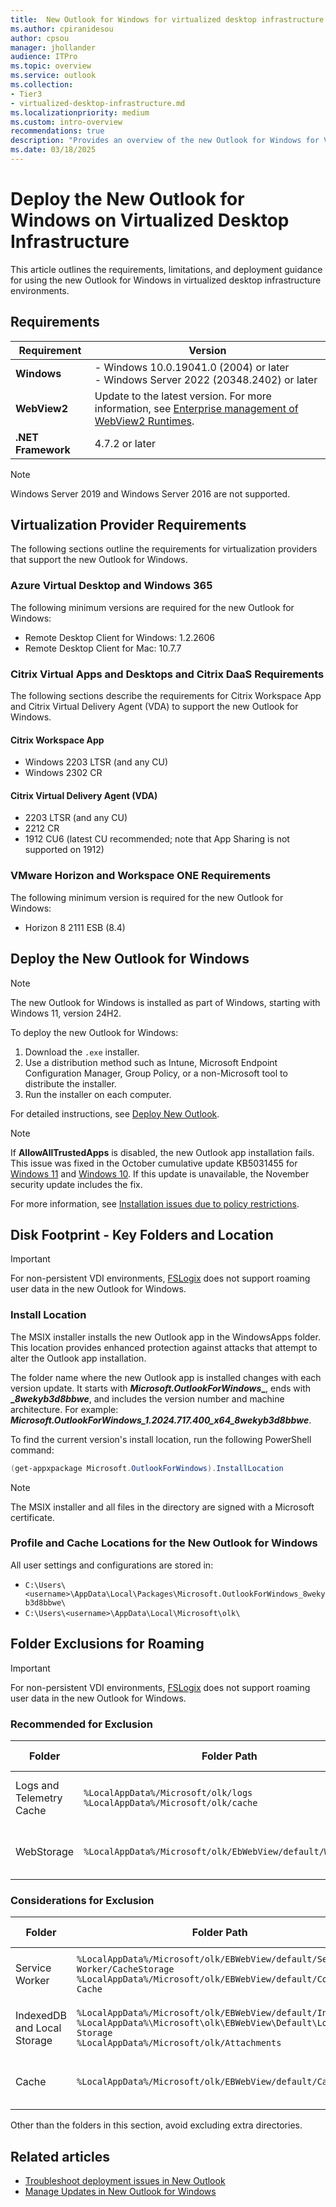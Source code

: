 ```yaml
---
title:  New Outlook for Windows for virtualized desktop infrastructure (VDI)
ms.author: cpiranidesou
author: cpsou
manager: jhollander
audience: ITPro
ms.topic: overview
ms.service: outlook
ms.collection:
- Tier3
- virtualized-desktop-infrastructure.md
ms.localizationpriority: medium
ms.custom: intro-overview
recommendations: true
description: "Provides an overview of the new Outlook for Windows for VDI"
ms.date: 03/18/2025
---
```


# Deploy the New Outlook for Windows on Virtualized Desktop Infrastructure

This article outlines the requirements, limitations, and deployment guidance for using the new Outlook for Windows in virtualized desktop infrastructure environments.

## Requirements

| Requirement    | Version                                                                                      |
|----------------|----------------------------------------------------------------------------------------------|
| **Windows**    | - Windows 10.0.19041.0 (2004) or later  </br>- Windows Server 2022 (20348.2402) or later  |
| **WebView2**   | Update to the latest version. For more information, see [Enterprise management of WebView2 Runtimes](/microsoft-edge/webview2/concepts/enterprise). |
| **.NET Framework** | 4.7.2 or later                                                                          |

> [!NOTE]
> Windows Server 2019 and Windows Server 2016 are not supported.

## Virtualization Provider Requirements

The following sections outline the requirements for virtualization providers that support the new Outlook for Windows.

### Azure Virtual Desktop and Windows 365

The following minimum versions are required for the new Outlook for Windows:
- Remote Desktop Client for Windows: 1.2.2606
- Remote Desktop Client for Mac: 10.7.7

### Citrix Virtual Apps and Desktops and Citrix DaaS Requirements

The following sections describe the requirements for Citrix Workspace App and Citrix Virtual Delivery Agent (VDA) to support the new Outlook for Windows.

#### Citrix Workspace App
- Windows 2203 LTSR (and any CU)
- Windows 2302 CR

#### Citrix Virtual Delivery Agent (VDA)
- 2203 LTSR (and any CU)
- 2212 CR
- 1912 CU6 (latest CU recommended; note that App Sharing is not supported on 1912)

### VMware Horizon and Workspace ONE Requirements

The following minimum version is required for the new Outlook for Windows:
- Horizon 8 2111 ESB (8.4)

## Deploy the New Outlook for Windows

> [!NOTE]
> The new Outlook for Windows is installed as part of Windows, starting with Windows 11, version 24H2.

To deploy the new Outlook for Windows:
1. Download the `.exe` installer.
2. Use a distribution method such as Intune, Microsoft Endpoint Configuration Manager, Group Policy, or a non-Microsoft tool to distribute the installer.
3. Run the installer on each computer.

For detailed instructions, see [Deploy New Outlook](/microsoft-365-apps/outlook/get-started/deployment-new-outlook).

> [!NOTE]
> If **AllowAllTrustedApps** is disabled, the new Outlook app installation fails. This issue was fixed in the October cumulative update KB5031455 for [Windows 11](https://support.microsoft.com/topic/october-31-2023-kb5031455-os-builds-22621-2506-and-22631-2506-preview-6513c5ec-c5a2-4aaf-97f5-44c13d29e0d4) and [Windows 10](https://support.microsoft.com/topic/october-26-2023-kb5031445-os-build-19045-3636-preview-03f350cb-57f9-45e6-bfd7-438895d3c7fa). If this update is unavailable, the November security update includes the fix.

For more information, see [Installation issues due to policy restrictions](../troubleshoot/troubleshoot-deployment-new-outlook.md#installation-issues-due-to-policy-restrictions).

## Disk Footprint - Key Folders and Location

> [!IMPORTANT]
> For non-persistent VDI environments, [FSLogix](/fslogix/overview-what-is-fslogix) does not support roaming user data in the new Outlook for Windows.

### Install Location

The MSIX installer installs the new Outlook app in the WindowsApps folder. This location provides enhanced protection against attacks that attempt to alter the Outlook app installation.

The folder name where the new Outlook app is installed changes with each version update. It starts with **_Microsoft.OutlookForWindows__**, ends with **__8wekyb3d8bbwe_**, and includes the version number and machine architecture. For example: **_Microsoft.OutlookForWindows_1.2024.717.400_x64_8wekyb3d8bbwe_**.

To find the current version's install location, run the following PowerShell command:
```powershell
(get-appxpackage Microsoft.OutlookForWindows).InstallLocation
```

> [!NOTE]
> The MSIX installer and all files in the directory are signed with a Microsoft certificate.

### Profile and Cache Locations for the New Outlook for Windows

All user settings and configurations are stored in:

- `C:\Users\<username>\AppData\Local\Packages\Microsoft.OutlookForWindows_8wekyb3d8bbwe\`
- `C:\Users\<username>\AppData\Local\Microsoft\olk\`

## Folder Exclusions for Roaming

> [!IMPORTANT]
> For non-persistent VDI environments, [FSLogix](/fslogix/overview-what-is-fslogix) does not support roaming user data in the new Outlook for Windows.

### Recommended for Exclusion

| **Folder**                  | **Folder Path**                                                                      | **Purpose**                              | **Exclusion Impact** |
|-----------------------------|--------------------------------------------------------------------------------------|------------------------------------------|-----------------------|
| Logs and Telemetry Cache    | `%LocalAppData%/Microsoft/olk/logs` </br> `%LocalAppData%/Microsoft/olk/cache`       | Diagnostics and performance logs.        | No effect.           |
| WebStorage                  | `%LocalAppData%/Microsoft/olk/EbWebView/default/WebStorage`                          | Cache for web app usage in iframes.      | Slower app reload.   |

### Considerations for Exclusion

| **Folder**                  | **Folder Path**                                                                      | **Purpose**                              | **Exclusion Impact** |
|-----------------------------|--------------------------------------------------------------------------------------|------------------------------------------|-----------------------|
| Service Worker              | `%LocalAppData%/Microsoft/olk/EBWebView/default/Service Worker/CacheStorage` </br> `%LocalAppData%/Microsoft/olk/EBWebView/default/Code Cache` | Stores cached web/JS scripts.            | Slower app launches due to redownload of scripts. |
| IndexedDB and Local Storage | `%LocalAppData%/Microsoft/olk/EBWebView/default/IndexedDB` </br> `%LocalAppData%\Microsoft\olk\EBWebView\Default\Local Storage` </br> `%LocalAppData%/Microsoft/olk/Attachments` | Stores user and app data.                 | Increased app launch time and repeated sign-ins.   |
| Cache                       | `%LocalAppData%/Microsoft/olk/EBWebView/default/Cache`                              | Caches network call contents.            | Resources need to be redownloaded.                |

Other than the folders in this section, avoid excluding extra directories.

## Related articles

- [Troubleshoot deployment issues in New Outlook](/microsoft-365-apps/outlook/troubleshoot/troubleshoot-deployment-new-outlook?tabs=windows11)
- [Manage Updates in New Outlook for Windows](/microsoft-365-apps/outlook/manage/manage-updates-new-outlook-windows)
